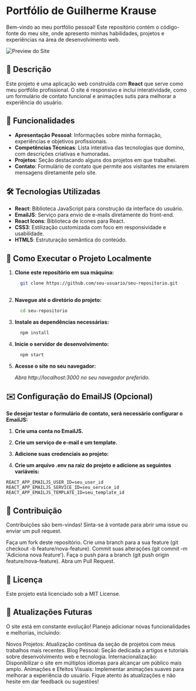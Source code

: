 # Portfólio de Guilherme Krause

Bem-vindo ao meu portfólio pessoal! Este repositório contém o código-fonte do meu site, onde apresento minhas habilidades, projetos e experiências na área de desenvolvimento web.

![Preview do Site](link-para-screenshot-ou-gif)

## 📖 Descrição

Este projeto é uma aplicação web construída com **React** que serve como meu portfólio profissional. O site é responsivo e inclui interatividade, como um formulário de contato funcional e animações sutis para melhorar a experiência do usuário.

## 🚀 Funcionalidades

- **Apresentação Pessoal**: Informações sobre minha formação, experiências e objetivos profissionais.
- **Competências Técnicas**: Lista interativa das tecnologias que domino, com descrições criativas e humoradas.
- **Projetos**: Seção destacando alguns dos projetos em que trabalhei.
- **Contato**: Formulário de contato que permite aos visitantes me enviarem mensagens diretamente pelo site.

## 🛠️ Tecnologias Utilizadas

- **React**: Biblioteca JavaScript para construção da interface do usuário.
- **EmailJS**: Serviço para envio de e-mails diretamente do front-end.
- **React Icons**: Biblioteca de ícones para React.
- **CSS3**: Estilização customizada com foco em responsividade e usabilidade.
- **HTML5**: Estruturação semântica do conteúdo.

## 🔧 Como Executar o Projeto Localmente

1. **Clone este repositório em sua máquina:**

   ```bash
     git clone https://github.com/seu-usuario/seu-repositorio.git
     
2. **Navegue até o diretório do projeto:** 
   ```bash    
     cd seu-repositorio

3. **Instale as dependências necessárias:**
   ```bash  
     npm install
4. **Inicie o servidor de desenvolvimento:**
   ```bash
     npm start

5. **Acesse o site no seu navegador:**

   *Abra http://localhost:3000 no seu navegador preferido.*

## ✉️ Configuração do EmailJS (Opcional)

   **Se desejar testar o formulário de contato, será necessário configurar o EmailJS:**

   1. **Crie uma conta no EmailJS.**

   2. **Crie um serviço de e-mail e um template.**

   3. **Adicione suas credenciais ao projeto:**

   4. **Crie um arquivo .env na raiz do projeto e adicione as seguintes variáveis:**
  ```env
REACT_APP_EMAILJS_USER_ID=seu_user_id
REACT_APP_EMAILJS_SERVICE_ID=seu_service_id
REACT_APP_EMAILJS_TEMPLATE_ID=seu_template_id  
```

## 🤝 Contribuição
   Contribuições são bem-vindas! Sinta-se à vontade para abrir uma issue ou enviar um pull request.

   Faça um fork deste repositório.
   Crie uma branch para a sua feature (git checkout -b feature/nova-feature).
   Commit suas alterações (git commit -m 'Adiciona nova feature').
   Faça o push para a branch (git push origin feature/nova-feature).
   Abra um Pull Request.

## 📄 Licença
   Este projeto está licenciado sob a MIT License.

## 📢 Atualizações Futuras
   O site está em constante evolução! Planejo adicionar novas funcionalidades e melhorias, incluindo:

   Novos Projetos: Atualização contínua da seção de projetos com meus trabalhos mais recentes.
   Blog Pessoal: Seção dedicada a artigos e tutoriais sobre desenvolvimento web e tecnologia.
   Internacionalização: Disponibilizar o site em múltiplos idiomas para alcançar um público mais amplo.
   Animações e Efeitos Visuais: Implementar animações suaves para melhorar a experiência do usuário.
   Fique atento às atualizações e não hesite em dar feedback ou sugestões!
